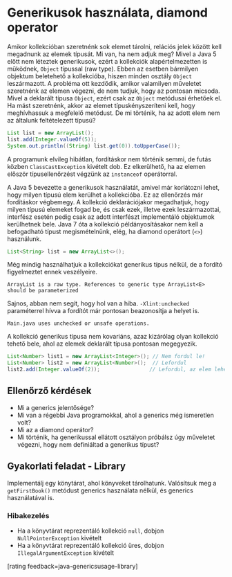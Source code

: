 # Generikusok használata, diamond operator

Amikor kollekcióban szeretnénk sok elemet tárolni, relációs jelek között kell megadnunk az elemek típusát. Mi van, ha nem adjuk meg? Mivel a Java 5 előtt nem léteztek generikusok, ezért a kollekciók alapértelmezetten is működnek, `Object` típussal (raw type). Ebben az esetben bármilyen objektum beletehető a kollekcióba, hiszen minden osztály `Object` leszármazott. A probléma ott kezdődik, amikor valamilyen műveletet szeretnénk az elemen végezni, de nem tudjuk, hogy az pontosan micsoda. Mivel a deklarált típusa `Object`, ezért csak az `Object` metódusai érhetőek el. Ha mást szeretnénk, akkor az elemet típuskényszeríteni kell, hogy meghívhassuk a megfelelő metódust. De mi történik, ha az adott elem nem az általunk feltételezett típusú?

```java
List list = new ArrayList();
list.add(Integer.valueOf(5));
System.out.println((String) list.get(0)).toUpperCase());
```

A programunk elvileg hibátlan, fordításkor nem történik semmi, de futás közben `ClassCastException` kivételt dob. Ez elkerülhető, ha az elemen először típusellenőrzést végzünk az `instanceof` operátorral.

A Java 5 bevezette a generikusok használatát, amivel már korlátozni lehet, hogy milyen típusú elem kerülhet a kollekcióba. Ez az ellenőrzés már fordításkor végbemegy. A kollekció deklarációjakor megadhatjuk, hogy milyen típusú elemeket fogad be, és csak ezek, illetve ezek leszármazottai, interfész esetén pedig csak az adott interfészt implementáló objektumok kerülhetnek bele. Java 7 óta a kollekció példányosításakor nem kell a befogadható típust megismételnünk, elég, ha diamond operátort (`<>`) használunk.

```java
List<String> list = new ArrayList<>();
```

Még mindig használhatjuk a kollekciókat generikus típus nélkül, de a fordító figyelmeztet ennek veszélyeire.

```
ArrayList is a raw type. References to generic type ArrayList<E> should be parameterized
```

Sajnos, abban nem segít, hogy hol van a hiba. `-Xlint:unchecked` paraméterrel hívva a fordítót már pontosan beazonosítja a helyet is.

```
Main.java uses unchecked or unsafe operations.
```

A kollekció generikus típusa nem kovariáns, azaz kizárólag olyan kollekció tehető bele, ahol az elemek deklarált típusa pontosan megegyezik.

```java
List<Number> list1 = new ArrayList<Integer>(); // Nem fordul le!
List<Number> list2 = new ArrayList<Number>();  // Lefordul
list2.add(Integer.valueOf(2));				  // Lefordul, az elem lehet bármi, ami Number
```

## Ellenőrző kérdések

* Mi a generics jelentősége?
* Mi van a régebbi Java programokkal, ahol a generics még ismeretlen volt?
* Mi az a diamond operátor?
* Mi történik, ha generikussal ellátott osztályon próbálsz úgy műveletet végezni, hogy nem definiáltad a generikus típust?

## Gyakorlati feladat - Library

Implementálj egy könytárat, ahol könyveket tárolhatunk.
Valósítsuk meg a `getFirstBook()` metódust generics használata nélkül, és generics használatával is.

### Hibakezelés

* Ha a könyvtárat reprezentáló kollekció `null`, dobjon `NullPointerException` kivételt
* Ha a könyvtárat reprezentáló kollekció üres, dobjon `IllegalArgumentException` kivételt

[rating feedback=java-genericsusage-library]
